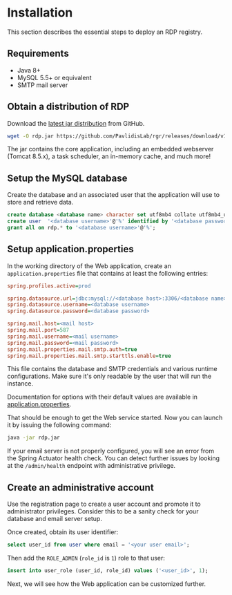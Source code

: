 # Installation

This section describes the essential steps to deploy an RDP registry.

## Requirements

- Java 8+
- MySQL 5.5+ or equivalent
- SMTP mail server

## Obtain a distribution of RDP

Download the [latest jar distribution](https://github.com/PavlidisLab/rgr/releases/latest) from GitHub.

```bash
wget -O rdp.jar https://github.com/PavlidisLab/rgr/releases/download/v1.3.2/rdp-1.3.2.jar
```

The jar contains the core application, including an embedded webserver (Tomcat 8.5.x),
a task scheduler, an in-memory cache, and much more!

## Setup the MySQL database

Create the database and an associated user that the application will use to
store and retrieve data.

```sql
create database <database name> character set utf8mb4 collate utf8mb4_unicode_ci;
create user  '<database username>'@'%' identified by '<database password>';
grant all on rdp.* to '<database username>'@'%';
```

## Setup application.properties

In the working directory of the Web application, create an `application.properties`
file that contains at least the following entries:

```ini
spring.profiles.active=prod

spring.datasource.url=jdbc:mysql://<database host>:3306/<database name>
spring.datasource.username=<database username>
spring.datasource.password=<database password>

spring.mail.host=<mail host>
spring.mail.port=587
spring.mail.username=<mail username>
spring.mail.password=<mail password>
spring.mail.properties.mail.smtp.auth=true
spring.mail.properties.mail.smtp.starttls.enable=true
```

This file contains the database and SMTP credentials and various runtime
configurations. Make sure it's only readable by the user that will run the
instance.

Documentation for options with their default values are available in [application.properties](https://github.com/PavlidisLab/rgr/blob/development/src/main/resources/application.properties).

That should be enough to get the Web service started. Now you can launch it by
issuing the following command:

```bash
java -jar rdp.jar
```

If your email server is not properly configured, you will see an error from the
Spring Actuator health check. You can detect further issues by looking at the
`/admin/health` endpoint with administrative privilege.

## Create an administrative account

Use the registration page to create a user account and promote it to administrator privileges. Consider this to be a
sanity check for your database and email server setup.

Once created, obtain its user identifier:

```sql
select user_id from user where email = '<your user email>';
```

Then add the `ROLE_ADMIN` (`role_id` is `1`) role to that user:

```sql
insert into user_role (user_id, role_id) values ('<user_id>', 1);
```

Next, we will see how the Web application can be customized further.
